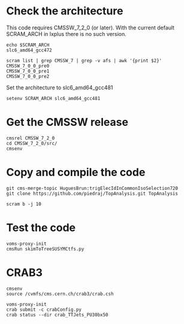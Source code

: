 Check the architecture
====

This code requires CMSSW_7_2_0 (or later). With the current default SCRAM_ARCH in lxplus there is no such version.

    echo $SCRAM_ARCH
    slc6_amd64_gcc472

    scram list | grep CMSSW_7 | grep -v afs | awk '{print $2}'
    CMSSW_7_0_0_pre0
    CMSSW_7_0_0_pre1
    CMSSW_7_0_0_pre2

Set the architecture to slc6_amd64_gcc481

    setenv SCRAM_ARCH slc6_amd64_gcc481


Get the CMSSW release
====

    cmsrel CMSSW_7_2_0
    cd CMSSW_7_2_0/src/
    cmsenv


Copy and compile the code
====

    git cms-merge-topic HuguesBrun:trigElecIdInCommonIsoSelection720
    git clone https://github.com/piedraj/TopAnalysis.git TopAnalysis

    scram b -j 10


Test the code
====

    voms-proxy-init
    cmsRun skimToTreeSUSYMCtfs.py


CRAB3
====

    cmsenv
    source /cvmfs/cms.cern.ch/crab3/crab.csh

    voms-proxy-init
    crab submit -c crabConfig.py
    crab status --dir crab_TTJets_PU30bx50

